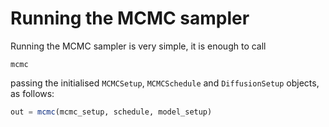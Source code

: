 # Running the MCMC sampler
Running the MCMC sampler is very simple, it is enough to call
```@docs
mcmc
```
passing the initialised `MCMCSetup`, `MCMCSchedule` and `DiffusionSetup`
objects, as follows:
```julia
out = mcmc(mcmc_setup, schedule, model_setup)
```
